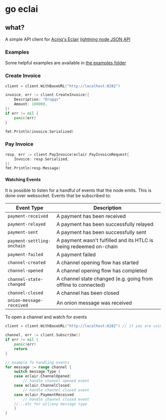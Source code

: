 # go eclai

## what?

A simple API client for [Acinq's Eclair](https://github.com/ACINQ/eclair) [lightning node JSON API](https://acinq.github.io/eclair/#introduction)



### Examples

Some helpful examples are available in [the examples folder](./examples)

### Create Invoice

```go
client = client.WithBaseURL("http://localhost:8282")

invoice, err := client.CreateInvoice({
    Description: "Drugqs"
    Amount: 100000,
})
if err != nil {
    panic(err)
}

fmt.Println(invoice.Serialized)
```

### Pay Invoice

```go
resp, err := client.PayInvoice(eclair.PayInvoiceRequest{
    Invoice: resp.Serialized,
})
fmt.Println(resp.Message)
```

#### Watching Events

It is possible to listen for a handful of events that the node emits. This is done over websocket. Events that be subscribed to:

| Event Type                | Description                                                   |
|---------------------------|---------------------------------------------------------------|
| `payment-received`        | A payment has been received                                   |
| `payment-relayed`         | A payment has been successfully relayed                       |
| `payment-sent`            | A payment has been successfully sent                          |
| `payment-settling-onchain`| A payment wasn't fulfilled and its HTLC is being redeemed on-chain |
| `payment-failed`          | A payment failed                                              |
| `channel-created`         | A channel opening flow has started                            |
| `channel-opened`          | A channel opening flow has completed                          |
| `channel-state-changed`   | A channel state changed (e.g. going from offline to connected)|
| `channel-closed`          | A channel has been closed                                     |
| `onion-message-received`  | An onion message was received                                 |

To open a channel and watch for events

```go
client = client.WithBaseURL("http://localhost:8282") // if you are using polar for a local setup

channel, err := client.Subscribe()
if err != nil {
    panic(err)
    return
}

// example fo handling events
for message := range channel {
    switch message.Type {
    case eclair.ChannelOpened:
        // handle channel opened event
    case eclair.ChannelClosed:
        // handle channel closed event
    case eclair.PaymentReceived
        // handle channel closed event
    //...etc for all/any message type
    }
}
```
